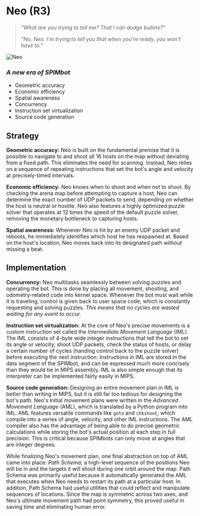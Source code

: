 # Neo (R3)

> *"What are you trying to tell me? That I can dodge bullets?"*
>
> *"No, Neo. I'm trying to tell you that when you're ready, you won't have to."*

![Neo](https://github.com/yousefa00/SPIMBOT/blob/r3/plan/logo.png?raw=true)

### *A new era of SPIMbot*

- Geometric accuracy
- Economic efficiency
- Spatial awareness
- Concurrency
- Instruction set virtualization
- Source code generation

## Strategy

**Geometric accuracy:** Neo is built on the fundamental premise that it is possible to navigate to and shoot all 16 hosts on the map without deviating from a fixed path. This eliminates the need for scanning. Instead, Neo relies on a sequence of repeating instructions that set the bot's angle and velocity at precisely-timed intervals.

**Economic efficiency:** Neo knows when to shoot and when not to shoot. By checking the arena map before attempting to capture a host, Neo can determine the exact number of UDP packets to send, depending on whether the host is neutral or hostile. Neo also features a highly optimized puzzle solver that operates at 12 times the speed of the default puzzle solver, removing the monetary bottleneck to capturing hosts.

**Spatial awareness:** Whenever Neo is hit by an enemy UDP packet and reboots, he immediately identifies which host he has respawned at. Based on the host's location, Neo moves back into its designated path without missing a beat.

## Implementation

**Concurrency:** Neo multitasks seamlessly between solving puzzles and operating the bot. This is done by placing all movement, shooting, and odometry-related code into kernel space. Whenever the bot must wait while it is traveling, control is given back to user space code, which is constantly requesting and solving puzzles. *This means that no cycles are wasted waiting for any event to occur.*

**Instruction set virtualization:** At the core of Neo's precise movements is a custom instruction set called the *Intermediate Movement Language* (IML). The IML consists of 4-byte wide integer instructions that tell the bot to set its angle or velocity, shoot UDP packets, check the status of hosts, or delay a certain number of cycles (handing control back to the puzzle solver) before executing the next instruction. Instructions in IML are stored in the data segment of the SPIMbot, and can be expressed much more concisely than they would be in MIPS assembly. IML is also simple enough that its interpreter can be implemented fairly easily in MIPS.

**Source code generation:** Designing an entire movement plan in IML is better than writing in MIPS, but it is still far too tedious for designing the bot's path. Neo's initial movement plans were written in the *Advanced Movement Language* (AML), which is translated by a Python program into IML. AML features versatile commands like `goto` and `chkshoot`, which compile into a series of angle, velocity, and other IML instructions. The AML compiler also has the advantage of being able to do precise geometric calculations while storing the bot's actual position at each step in full precision. This is critical because SPIMbots can only move at angles that are integer degrees.

While finalizing Neo's movement plan, one final abstraction on top of AML came into place: *Path Schema*, a high-level sequence of the positions Neo will be in and the targets it will shoot during one orbit around the map. Path Schema was primarily useful because it automatically generated the AML that executes when Neo needs to restart its path at a particular host. In addition, Path Schema had useful utilities that could reflect and manipulate sequences of locations. Since the map is symmetric across two axes, and Neo's ultimate movement path had point symmetry, this proved useful in saving time and eliminating human error.
